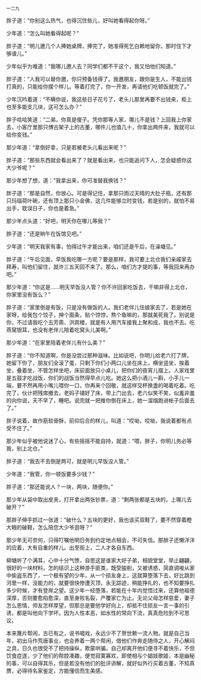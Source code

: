     一二九 

   胖子道：“你别这么热气，也得沉住些儿，好叫她看得起你呀。”

   少年道：“怎么叫她看得起呢？”

   胖子道：“明儿邀几个人捧她桌牌，捧完了，她准得死乞白赖地留你，那时住下才够谱儿。”

   少年似乎为难道：“我哪儿邀人去？同学们都不干这个，我又怕他们知道。”

   胖子道：“人我可以替你邀，你只预备钱得了。我邀朋友，跟你是生人，不能出钱打真的，只能给你摆个样儿。等着打完了，你一开发，再请他们吃顿饭就完了。”

   少年沉吟着道：“不瞒你说，我这些日子花亏了，老头儿那里再要不出钱来，柜上也至多能支几块，这可怎么办？”

   胖子哈哈笑道：“二弟，你真是傻子。凭你那等人家，哪儿不是钱？上回我上你家去，小客厅里那只博古架子上的古董，哪件儿也值几十，你拿出两件来，我就可以给你变钱。”

   那少年道：“拿倒好拿，只是若被老头儿看出来呢？”

   胖子道：“那些东西就会看出来了？就是看出来，也只能追问下人，怎会疑惑你这大少爷呢？”

   那少年想了想，道：“我拿出来，你可准替我换钱？”

   胖子道：“那是自然，你放心。可是得记住，拿那只雨过天晴的大肚子瓶，还有那只玛瑙荷叶碗，还有顶上那只小金佛，这几件能够立时变钱，若是别的，就怕不易出手，耽误日子，你也是着急。”

   那少年点头道：“好吧，明天你在哪儿等我？”

   胖子道：“还是晌午在饭馆见吧。”

   少年道：“明天我家有事，怕得过午才能出来，咱们还是午后，在澡塘见。”

   胖子道：“午后见面，早饭我吃哪一方呢？要是那样，我可要上北仓我们亲戚家去拜寿，叫他们留住，就许三五天回不来了。那么，咱们方才提的事，等我回来再办吧。”

   那少年道：“你这是……明天早饭没人管？你不许回家吃饭去，干嘛非得上北仓，你家里没有饭么？”

   胖子道：“家里倒是有饭，只是没有做饭的人。我们老伴儿住娘家去了，若是她在家呀，给我包个饺子，抻个面条，贴个饽饽，熬个鱼嘛的，那就美死我了。别说是你，不过请我吃个五芳斋、洪宾楼，就是有人用汽车接我上聚和成，我也不去。吃燕窝银耳，也没有老伴儿陪着吃窝头儿美啊。”

   那少年道：“在家里陪着老伴儿有什么美？”

   胖子道：“你不知道啊，你是没尝过那种滋味。比如说吧，你明儿给老六打了牌，她留下你了，朋友们全滚了蛋，只剩下你们小两口儿坐在床上，横坐竖坐，挨着坐，叠着坐，不管怎样坐吧，床前面放只小桌儿，把你们的夜宵儿摆上。人家戏里是五鼓才吃战饭，你们的战饭当然得早点儿吃。她这么把小酒儿一斟，小手儿一端，要不然再用小嘴儿喂你一口，你再来个回敬，就这样交杯换盏的喝着吃着。吃完了，伙计把残席撤去，老妈子铺好了床，带上门出去，老六似笑不笑，似羞非羞的向你说，天不早了，睡吧。说完就一把推你倒在床上，她一溜烟跑进帐子后面去了。”

   胖子说着，故作筋软骨酥，前仰后合的样儿，叫道：“哎呦，哎呦，我说着都有点受不住了。”

   那少年似乎被他说迷了心，有些摇摇不能自持，就道：“喂，胖子，你明儿务必等我，别上北仓。”

   胖子道：“我去不去倒是两可，就是明儿早饭没人管。”

   少年道：“我管，你一顿饭要多少钱？”

   胖子道：“那还能讹人？一块，两块，随便你。”

   那少年从袋中取出皮夹，打开拿出两张钞票，道：“剩两张都是五块的，上哪儿去破开？”

   那胖子伸手抓过一张道：“破什么？五块的更好，我也该买双鞋了，要不然穿着瞪大眼的破鞋，怎么陪您大少爷逛呀？”

   那少年无可奈何，只得叮嘱他明日务到约定地点相会，不可失信。那胖子还懒洋洋的应着，大有自重的样儿。出至街上，二人才各自东西。

   柳塘听了个满耳，心中十分气愤，自思这是谁家大好子弟，相貌堂堂，举止翩翩，很好的一块材料，怎的结识上这种游手匪类，既受朘削，又被诱惑，简直调唆从家中偷盗东西了，一个极有望的少年，从一个损友身上，这就算堕落下去，好比跳到河里一样，没能力的，就要很快惨遭灭顶，永无踪迹，稍能挣扎的，也不知要挣扎多少时候，才有登岸之望。这少年一经堕落，若能在十年内觉悟过来，还算他祖德深厚，否则要愈陷愈深，直至身败名裂，产覆家亡为止。无论父母怎样慈爱，妻子怎么恩情，师友怎样厚望，但那总是要他学好向上，却抵不住损友一言一事的引诱，都是叫他向下学坏。因为人性本恶，如水性的常向下流，真真危险到不可思议。

   本来篾片帮闲，古已有之，说书唱戏，永远少不了贺世赖一流人物。就是自己当年，初出马作荒唐事业，也会养着一两个帮闲，借他们作奔走随侍之人，开心解闷之具，日久也很受不了把持操纵，欺蒙哄骗。自己却离开他们便寻不着快乐，不但饮食症逐，少了他们的帮腔凑趣，便觉寂寞寡欢，即使相与个娼妓歌姬，本是幽秘的事，可以自得其乐，但是若没有他们的批评讲解，就好似外行买着古董，不知真赝，必得待名家鉴定，方能懂信而生美感。


